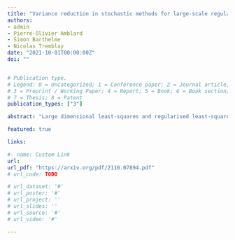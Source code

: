 ```yaml
---
title: "Variance reduction in stochastic methods for large-scale regularised least-squares problems"
authors:
- admin
- Pierre-Olivier Amblard
- Simon Barthelme
- Nicolas Tremblay
date: "2021-10-01T00:00:00Z"
doi: ""


# Publication type.
# Legend: 0 = Uncategorized; 1 = Conference paper; 2 = Journal article;
# 3 = Preprint / Working Paper; 4 = Report; 5 = Book; 6 = Book section;
# 7 = Thesis; 8 = Patent
publication_types: ["3"]

abstract: "Large dimensional least-squares and regularised least-squares problems are expensive to solve. There exist many approximate techniques, some deterministic (like conjugate gradient), some stochastic (like stochastic gradient descent). Among the latter, a new class of techniques uses Determinantal Point Processes (DPPs) to produce unbiased estimators of the solution. In particular, they can be used to perform Tikhonov regularization on graphs using random spanning forests, a specific DPP. While the unbiasedness of these algorithms is attractive, their variance can be high. We show here that variance can be reduced by combining the stochastic estimator with a deterministic gradient-descent step, while keeping the property of unbiasedness. We apply this technique to Tikhonov regularization on graphs, where the reduction in variance is found to be substantial at very small extra cost."

featured: true

links:

#- name: Custom Link
url:
url_pdf: "https://arxiv.org/pdf/2110.07894.pdf"
# url_code: TODO

# url_dataset: '#'
# url_poster: '#'
# url_project: ''
# url_slides: ''
# url_source: '#'
# url_video: '#'

---
```

